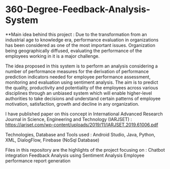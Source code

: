 # 360-Degree-Feedback-Analysis-System
**Main idea behind this project :
Due to the transformation from an industrial age to knowledge era, performance evaluation in organizations has been considered as one of the most important issues. Organization being geographically diffused, evaluating the performance of the employees working in it is a major challenge.

The idea proposed in this system is to perform an analysis considering a number of performance measures for the derivation of performance prediction indicators needed for employee performance assessment, monitoring and evaluation using sentiment analysis. The aim is to predict the quality, productivity and potentiality of the employees across various disciplines through an unbiased system which will enable higher-level authorities to take decisions and understand certain patterns of employee motivation, satisfaction, growth and decline in any organization.

I have published paper on this concept in International Advanced Research Journal in Science, Engineering and Technology (IARJSET) :
https://iarjset.com/wp-content/uploads/2019/11/IARJSET.2019.61006.pdf

Technologies, Database and Tools used :
Android Studio, Java, Python, XML, DialogFlow, Firebase (NoSql Database)

Files in this repository are the highlights of the project focusing on :
Chatbot integration
Feedback Analysis using Sentiment Analysis
Employee performance report generation
